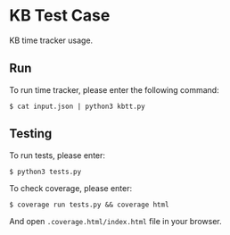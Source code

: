 # KB Test Case

KB time tracker usage.

## Run

To run time tracker, please enter the following command:
```
$ cat input.json | python3 kbtt.py
```

## Testing

To run tests, please enter:
```
$ python3 tests.py
```

To check coverage, please enter:
```
$ coverage run tests.py && coverage html
```
And open `.coverage.html/index.html` file in your browser.
